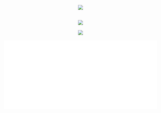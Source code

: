 <div align="center">
<img src="https://i.imgur.com/IUk2fpA.gif"/>
</div>
<br />
<p align="center"> 
  <img src="https://github-readme-stats.vercel.app/api?username=elmerchou&show_icons=true&theme=gotham" /> 
</p>
<p align="center"> 
  <img src="https://github-readme-stats.vercel.app/api/top-langs/?username=elmerchou&layout=compact" /> 
</p>
<p align="center"> 
  <img src="metrics.plugin.achievements.compact.svg" /> 
</p>

